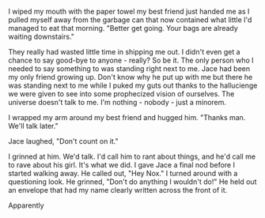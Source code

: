 I wiped my mouth with the paper towel my best friend just handed me as I pulled myself away from the garbage can that now contained what little I'd managed to eat that morning.  "Better get going.  Your bags are already waiting downstairs."

They really had wasted little time in shipping me out.  I didn't even get a chance to say good-bye to anyone - really?  So be it.  The only person who I needed to say something to was standing right next to me.  Jace had been my only friend growing up.  Don't know why he put up with me but there he was standing next to me while I puked my guts out thanks to the hallucienge we were given to see into some prophecized vision of ourselves.  The universe doesn't talk to me.  I'm nothing - nobody - just a minorem.

I wrapped my arm around my best friend and hugged him.  "Thanks man.  We'll talk later."

Jace laughed, "Don't count on it."  

I grinned at him.  We'd talk.  I'd call him to rant about things, and he'd call me to rave about his girl.  It's what we did.    I gave Jace a final nod before I started walking away.  He called out, "Hey Nox."  I turned around with a questioning look.  He grinned, "Don't do anything I wouldn't do!"  He held out an envelope that had my name clearly written across the front of it.  

Apparently